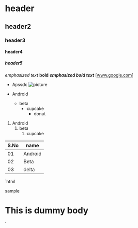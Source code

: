 # header
## header2
### header3
#### header4
##### header5

*emphasized text*
**bold**
***emphasized bold text***
[www.google.com]
* Apssdc
![picture](https://images.app.goo.gl/uGQ3ardqyVogVXkRA)

* Android
    * beta
        * cupcake
            * donut 

1. Android
    1. beta
        1. cupcake 

S.No   |  name
-------|-------
01     |  Android
02     |  Beta
03     |  delta

`html
<!DOCTYPE html>
<html>
<head>
sample
</head>
<body>
<h1>This is dummy body</h1>
</body>
</html>
 `
